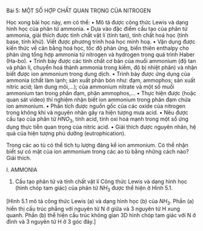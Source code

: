 Bài 5: MỘT SỐ HỢP CHẤT QUAN TRỌNG CỦA NITROGEN

Học xong bài học này, em có thể:
• Mô tả được công thức Lewis và dạng hình học của phân tử ammonia.
• Dựa vào đặc điểm cấu tạo của phân tử ammonia, giải thích được tính chất vật lí (tính tan), tính chất hoá học (tính base, tính khử). Viết được phương trình hoá học minh hoạ.
• Vận dụng được kiến thức về cân bằng hoá học, tốc độ phản ứng, biến thiên enthalpy cho phản ứng tổng hợp ammonia từ nitrogen và hydrogen trong quá trình Haber (Ha-bo).
• Trình bày được các tính chất cơ bản của muối ammonium (độ tan và phân li, chuyển hoá thành ammonia trong kiềm, độ bị nhiệt phân) và nhận biết được ion ammonium trong dung dịch.
• Trình bày được ứng dụng của ammonia (chất làm lạnh; sản xuất phân bón như: đạm, ammophos; sản xuất nitric acid; làm dung môi,...); của ammonium nitrate và một số muối ammonium tan trong phân đạm, phân ammophos,...
• Thực hiện được (hoặc quan sát video) thí nghiệm nhận biết ion ammonium trong phân đạm chứa ion ammonium.
• Phân tích được nguồn gốc của các oxide của nitrogen trong không khí và nguyên nhân gây ra hiện tượng mưa acid.
• Nêu được cấu tạo của phân tử $HNO_3$, tính acid, tính oxi hoá mạnh trong một số ứng dụng thực tiễn quan trọng của nitric acid.
• Giải thích được nguyên nhân, hệ quả của hiện tượng phú dưỡng (eutrophication).

Trong các ao tù có thể tích tụ lượng đáng kể ion ammonium. Có thể nhận biết sự có mặt của ion ammonium trong các ao tù bằng những cách nào? Giải thích.

I. AMMONIA

1. Cấu tạo phân tử và tính chất vật lí
Công thức Lewis và dạng hình học (hình chóp tam giác) của phân tử $NH_3$ được thể hiện ở Hình 5.1.

[Hình 5.1 mô tả công thức Lewis (a) và dạng hình học (b) của $NH_3$. Phần (a) hiển thị cấu trúc phẳng với nguyên tử N ở giữa và 3 nguyên tử H xung quanh. Phần (b) thể hiện cấu trúc không gian 3D hình chóp tam giác với N ở đỉnh và 3 nguyên tử H ở 3 góc đáy.]